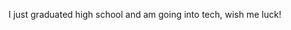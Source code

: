 I just graduated high school and am going into tech, wish me luck!

<!---
vonque/sturrup is a ✨ special ✨ repository because its `README.md` (this file) appears on your GitHub profile.
You can click the Preview link to take a look at your changes.
--->
